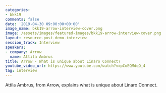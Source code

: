 ```yaml
---
categories:
- bkk19
comments: false
date: '2019-04-30 09:00:00+00:00'
image_name: bkk19-arrow-interview-cover.png
image: /assets/images/featured-images/bkk19-arrow-interview-cover.png
layout: resource-post-demo-interview
session_track: Interview
speakers:
- company: Arrow
  name: Attila Ambrus
title: Arrow - What is unique about Linaro Connect?
youtube_video_url: https://www.youtube.com/watch?v=pCoEQMdqO_4
tag: interview
---
```

Attila Ambrus, from Arrow, explains what is unique about Linaro Connect.
